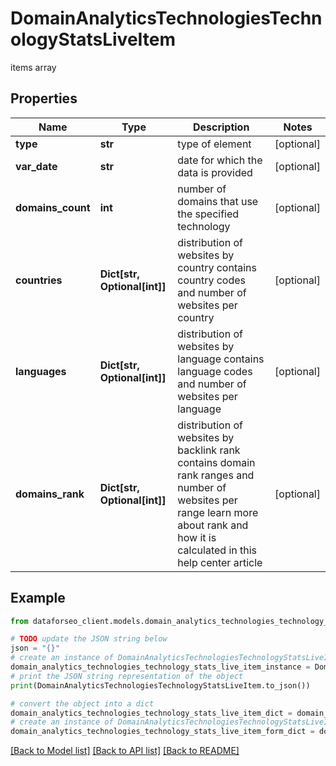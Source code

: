 # DomainAnalyticsTechnologiesTechnologyStatsLiveItem

items array

## Properties

Name | Type | Description | Notes
------------ | ------------- | ------------- | -------------
**type** | **str** | type of element | [optional] 
**var_date** | **str** | date for which the data is provided | [optional] 
**domains_count** | **int** | number of domains that use the specified technology | [optional] 
**countries** | **Dict[str, Optional[int]]** | distribution of websites by country contains country codes and number of websites per country | [optional] 
**languages** | **Dict[str, Optional[int]]** | distribution of websites by language contains language codes and number of websites per language | [optional] 
**domains_rank** | **Dict[str, Optional[int]]** | distribution of websites by backlink rank contains domain rank ranges and number of websites per range learn more about rank and how it is calculated in this help center article | [optional] 

## Example

```python
from dataforseo_client.models.domain_analytics_technologies_technology_stats_live_item import DomainAnalyticsTechnologiesTechnologyStatsLiveItem

# TODO update the JSON string below
json = "{}"
# create an instance of DomainAnalyticsTechnologiesTechnologyStatsLiveItem from a JSON string
domain_analytics_technologies_technology_stats_live_item_instance = DomainAnalyticsTechnologiesTechnologyStatsLiveItem.from_json(json)
# print the JSON string representation of the object
print(DomainAnalyticsTechnologiesTechnologyStatsLiveItem.to_json())

# convert the object into a dict
domain_analytics_technologies_technology_stats_live_item_dict = domain_analytics_technologies_technology_stats_live_item_instance.to_dict()
# create an instance of DomainAnalyticsTechnologiesTechnologyStatsLiveItem from a dict
domain_analytics_technologies_technology_stats_live_item_form_dict = domain_analytics_technologies_technology_stats_live_item.from_dict(domain_analytics_technologies_technology_stats_live_item_dict)
```
[[Back to Model list]](../README.md#documentation-for-models) [[Back to API list]](../README.md#documentation-for-api-endpoints) [[Back to README]](../README.md)


